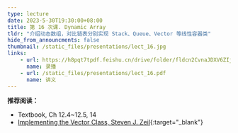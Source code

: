 ```yaml
---
type: lecture
date: 2023-5-30T19:30:00+08:00
title: 第 16 次课. Dynamic Array
tldr: "介绍动态数组，对比链表分别实现 Stack、Queue、Vector 等线性容器类"
hide_from_announcments: false
thumbnail: /static_files/presentations/lect_16.jpg
links:
    - url: https://h8pqt7tpdf.feishu.cn/drive/folder/fldcn2CvnaJDXV6ZIjPGVVSacrd
      name: 录播
    - url: /static_files/presentations/lect_16.pdf
      name: 讲义
---
```


**推荐阅读：**

- Textbook, Ch 12.4~12.5, 14
- [Implementing the Vector Class, Steven J. Zeil](https://www.cs.odu.edu/~zeil/cs361/latest/Public/vectorImpl/index.html){:target="_blank"}
